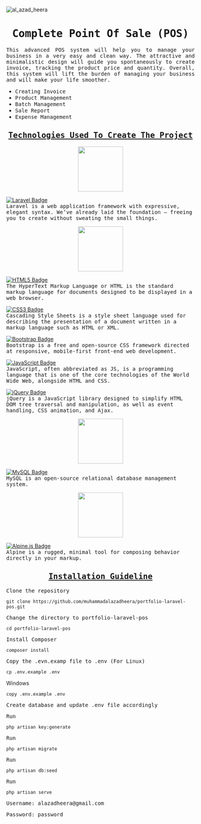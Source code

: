 <br />

![al_azad_heera](https://github.com/muhammadalazadheera/portfolio-laravel-pos/assets/76617817/806619ea-487c-4514-b78e-64fcb2637697)

<h1 align="center">
    <samp>Complete Point Of Sale (POS)</samp>
</h1>

<p align="justify">
    <samp>
        This advanced POS system will help you to manage your business in a very easy and clean way. The attractive and minimalistic design will guide you spontaneously to create invoice, tracking the product price and quantity. Overall, this system will lift the burden of managing your business and will make your life smoother.
    </samp>
</p>

<ul>
    <li><samp>Creating Invoice</samp></li>
    <li><samp>Product Management</samp></li>
    <li><samp>Batch Management</samp></li>
    <li><samp>Sale Report</samp></li>
    <li><samp>Expense Management</samp></li>
</ul>

<h2 align="center" style="text-decoration:underline">
    <samp>Technologies Used To Create The Project</samp>
</h2>

<p align="center">
    <img width="120" src="https://img.shields.io/badge/BACKEND-2ea44f?style=for-the-badge">
</p>

<p align="left">
    <a href="https://laravel.com/">
        <img src="https://img.shields.io/badge/Laravel-FF2D20?logo=laravel&logoColor=fff&style=flat-square" alt="Laravel Badge">
    </a>
    <br />
    <samp>Laravel is a web application framework with expressive, elegant syntax. We’ve already laid the foundation — freeing you to create without sweating the small things.</samp>
</p>

<p align="center">
    <img width="120" src="https://img.shields.io/badge/Frontend-2ea44f?style=for-the-badge
    ">
</p>

<p>
    <a href="">
        <img src="https://img.shields.io/badge/HTML5-E34F26?logo=html5&logoColor=fff&style=flat-square" alt="HTML5 Badge">
    </a>
    <br />
    <samp>The HyperText Markup Language or HTML is the standard markup language for documents designed to be displayed in a web browser.</samp>
</p>

<p>
    <a href="">
        <img src="https://img.shields.io/badge/CSS3-1572B6?logo=css3&logoColor=fff&style=flat-square" alt="CSS3 Badge">
    </a>
    <br />
    <samp>Cascading Style Sheets is a style sheet language used for describing the presentation of a document written in a markup language such as HTML or XML.</samp>
</p>

<p>
    <a href="">
        <img src="https://img.shields.io/badge/Bootstrap-7952B3?logo=bootstrap&logoColor=fff&style=flat-square" alt="Bootstrap Badge">
    </a>
    <br />
    <samp>Bootstrap is a free and open-source CSS framework directed at responsive, mobile-first front-end web development. </samp>
</p>

<p>
    <a href="">
        <img src="https://img.shields.io/badge/JavaScript-F7DF1E?logo=javascript&logoColor=000&style=flat-square" alt="JavaScript Badge">
    </a>
    <br />
    <samp>JavaScript, often abbreviated as JS, is a programming language that is one of the core technologies of the World Wide Web, alongside HTML and CSS.</samp>
</p>

<p>
    <a href="">
        <img src="https://img.shields.io/badge/jQuery-0769AD?logo=jquery&logoColor=fff&style=flat-square" alt="jQuery Badge">
    </a>
    <br />
    <samp>jQuery is a JavaScript library designed to simplify HTML DOM tree traversal and manipulation, as well as event handling, CSS animation, and Ajax.</samp>
</p>

<p align="center">
    <img width="120" src="https://img.shields.io/badge/DATABASE-2ea44f?style=for-the-badge
    ">
</p>

<p>
    <a href="">
        <img src="https://img.shields.io/badge/MySQL-4479A1?logo=mysql&logoColor=fff&style=flat-square" alt="MySQL Badge">
    </a>
    <br />
    <samp>MySQL is an open-source relational database management system.</samp>
</p>

<p align="center">
    <img width="120" src="https://img.shields.io/badge/OTHERS-2ea44f?style=for-the-badge
    ">
</p>

<p>
    <a href="">
        <img src="https://img.shields.io/badge/Alpine.js-8BC0D0?logo=alpinedotjs&logoColor=fff&style=flat-square" alt="Alpine.js Badge">
    </a>
    <br />
    <samp>Alpine is a rugged, minimal tool for composing behavior directly in your markup.</samp>
</p>

<h2 align="center">
    <samp style="text-decoration:underline">Installation Guideline</samp>
</h2>

<p><samp>Clone the repository</samp></p>

    git clone https://github.com/muhammadalazadheera/portfolio-laravel-pos.git

<p><samp>Change the directory to portfolio-laravel-pos</samp></p>

    cd portfolio-laravel-pos

<p><samp>Install Composer</samp></p>

    composer install

<p><samp>Copy the .evn.examp file to .env (For Linux)</samp></p>

    cp .env.example .env

<p>Windows</p>

    copy .env.example .env

<p><samp>Create database and update .env file accordingly</samp></p>

<p><samp>Run</samp></p>

    php artisan key:generate

<p><samp>Run</samp></p>

    php artisan migrate

<p><samp>Run</samp></p>

    php artisan db:seed

<p><samp>Run</samp></p>

    php artisan serve

<p><samp>Username: alazadheera@gmail.com</samp></p>
<p><samp>Password: password</samp></p>
